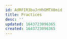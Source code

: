 ```yaml
---
id: AdRFIR3buJrHhOMTX8mid
title: Practices
desc: ''
updated: 1643723096365
created: 1643723096365
---
```


